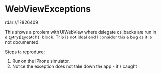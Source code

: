 WebViewExceptions
=================

rdar://12826409

This shows a problem with UIWebView where delegate callbacks are run in a @try{}@catch{} block. This is not ideal and I consider this a bug as it is not documented.

Steps to reproduce:

1. Run on the iPhone simulator.
1. Notice the exception does not take down the app - it's caught
